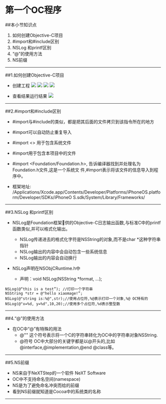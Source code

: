 # 第一个OC程序
##本小节知识点
1. 如何创建Objective-C项目
2. \#import和#include区别
3. NSLog 和printf区别
4. “@”的使用方法
5. NS前缀

---

##1.如何创建Objective-C项目
- 创建工程
![](http://7xj0kx.com1.z0.glb.clouddn.com/Snip20150512_3.png)
![](http://7xj0kx.com1.z0.glb.clouddn.com/Snip20150512_4.png)
![](http://7xj0kx.com1.z0.glb.clouddn.com/Snip20150527_8.png)
![](http://7xj0kx.com1.z0.glb.clouddn.com/Snip20150527_9.png)

- 查看结果运行结果
![](http://7xj0kx.com1.z0.glb.clouddn.com/Snip20150527_11.png)

---

##2.#import和#include区别
- \#import与#include的类似，都是把其后面的文件拷贝到该指令所在的地方
- \#import可以自动防止重复导入
- \#import <> 用于包含系统文件
- \#import用于包含本项目中的文件

- \#import <Foundation/Foundation.h>, 告诉编译器找到并处理名为Foundation.h文件,这是一个系统文 件,#import表示将该文件的信息导入到程序中。

- 框架地址: /Applications/Xcode.app/Contents/Developer/Platforms/iPhoneOS.platform/Developer/SDKs/iPhoneO S.sdk/System/Library/Frameworks/

---

##3.NSLog 和printf区别
- NSLog是Foundation框架􏰀供的Objective-C日志输出函数,与标准C中的printf函数类似,并可以格式化输出。
    + NSLog传递进去的格式化字符是NSString的对象,而不是char *这种字符串指针
    + NSLog输出的内容中会自动包含一些系统信息
    + NSLog输出的内容会自动换行

- NSLog声明在NSObjCRuntime.h中
    + 声明：void NSLog(NSString *format, ...);

```
NSLog(@“this is a test”); //打印一个字符串
NSString *str = @"hello xiaomage!”;
NSLog(@"string is:%@",str);//使用占位符,%@表示打印一个对象,%@ OC特有的
NSLog(@"x=%d, y=%d",10,20);//使用多个占位符,%d表示整型数

```
---

##4.“@”的使用方法
- 在OC中“@”有特殊的用法
    + @"" 这个符号表示将一个C的字符串转化为OC中的字符串对象NSString.
    + @符号 OC中大部分的关键字都是以@开头的,比如@interface,@implementation,@end @class等。

---

##5.NS前缀
- NS来自于NeXTStep的一个软件 NeXT Software
- OC中不支持命名空间(namespace)
- NS是为了避免命名冲突而给的前缀
- 看到NS前缀就知道是Cocoa中的系统类的名称

---
